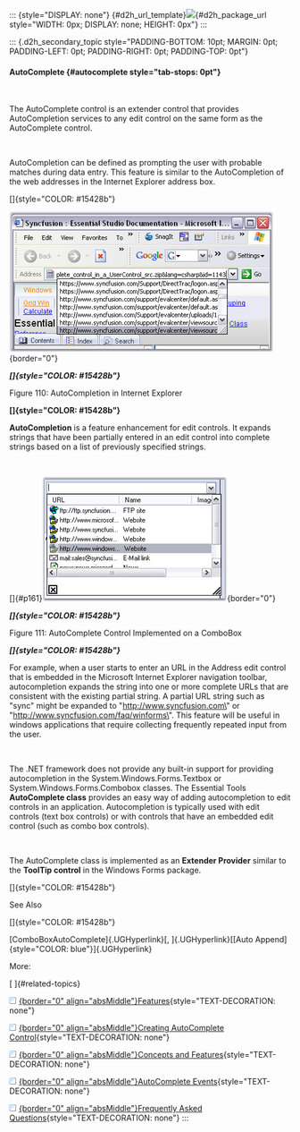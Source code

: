 ::: {style="DISPLAY: none"}
[](ms-xhelp:///?Id=d2h_url_template){#d2h_url_template}![](!package_url!){#d2h_package_url style="WIDTH: 0px; DISPLAY: none; HEIGHT: 0px"}
:::

::: {.d2h_secondary_topic style="PADDING-BOTTOM: 10pt; MARGIN: 0pt; PADDING-LEFT: 0pt; PADDING-RIGHT: 0pt; PADDING-TOP: 0pt"}
#### AutoComplete {#autocomplete style="tab-stops: 0pt"}

 

The AutoComplete control is an extender control that provides AutoCompletion services to any edit control on the same form as the AutoComplete control.

 

AutoCompletion can be defined as prompting the user with probable matches during data entry. This feature is similar to the AutoCompletion of the web addresses in the Internet Explorer address box.

[]{style="COLOR: #15428b"} 

![](ImagesExt/image76_110.png){border="0"}

***[]{style="COLOR: #15428b"}*** 

Figure 110: AutoCompletion in Internet Explorer

**[]{style="COLOR: #15428b"}** 

**AutoCompletion** is a feature enhancement for edit controls. It expands strings that have been partially entered in an edit control into complete strings based on a list of previously specified strings.

 

[]{#p161}![](ImagesExt/image76_111.png){border="0"}

***[]{style="COLOR: #15428b"}*** 

Figure 111: AutoComplete Control Implemented on a ComboBox

***[]{style="COLOR: #15428b"}*** 

For example, when a user starts to enter an URL in the Address edit control that is embedded in the Microsoft Internet Explorer navigation toolbar, autocompletion expands the string into one or more complete URLs that are consistent with the existing partial string. A partial URL string such as \"sync\" might be expanded to \"http://www.syncfusion.com\" or \"http://www.syncfusion.com/faq/winforms\". This feature will be useful in windows applications that require collecting frequently repeated input from the user.

 

The .NET framework does not provide any built-in support for providing autocompletion in the System.Windows.Forms.Textbox or System.Windows.Forms.Combobox classes. The Essential Tools **AutoComplete class** provides an easy way of adding autocompletion to edit controls in an application. Autocompletion is typically used with edit controls (text box controls) or with controls that have an embedded edit control (such as combo box controls).

 

The AutoComplete class is implemented as an **Extender Provider** similar to the **ToolTip control** in the Windows Forms package.

[]{style="COLOR: #15428b"} 

See Also

[]{style="COLOR: #15428b"} 

[ComboBoxAutoComplete]{.UGHyperlink}[, ]{.UGHyperlink}[[Auto Append]{style="COLOR: blue"}]{.UGHyperlink}

More:

[ ]{#related-topics}

[![](button.gif){border="0" align="absMiddle"}Features](ms-xhelp:///?Id=760291b4-0749-4f4d-a5d6-7c137373dc86){style="TEXT-DECORATION: none"}

[![](button.gif){border="0" align="absMiddle"}Creating AutoComplete Control](ms-xhelp:///?Id=c9bf4fd6-eb14-4df3-bcee-c4a873589cbf){style="TEXT-DECORATION: none"}

[![](button.gif){border="0" align="absMiddle"}Concepts and Features](ms-xhelp:///?Id=777a4a54-3c5d-4b8d-a3e7-06afec5a915a){style="TEXT-DECORATION: none"}

[![](button.gif){border="0" align="absMiddle"}AutoComplete Events](ms-xhelp:///?Id=fe1e3a5c-300e-4045-ab32-870b91e2937e){style="TEXT-DECORATION: none"}

[![](button.gif){border="0" align="absMiddle"}Frequently Asked Questions](ms-xhelp:///?Id=5216e8f5-e5f2-4611-90ac-6d7cb9aa2229){style="TEXT-DECORATION: none"}
:::
